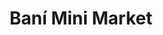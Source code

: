 ---
title: "Baní Mini Market"
url: /santiago-de-los-caballeros/bani-mini-market/
shop: Lebensmittel
---